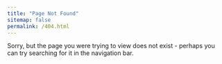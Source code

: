 ```yaml
---
title: "Page Not Found"
sitemap: false
permalink: /404.html
---
```


Sorry, but the page you were trying to view does not exist - perhaps you can try searching for it in the navigation bar.
